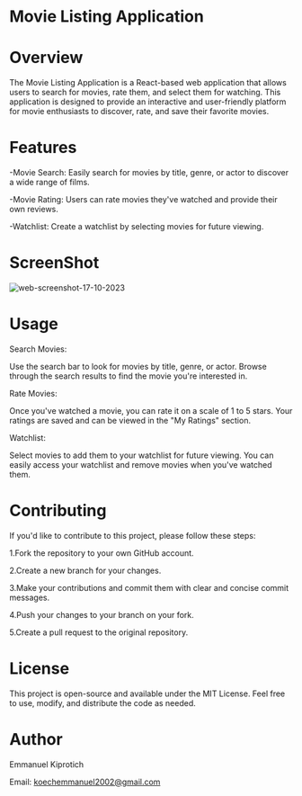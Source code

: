 # Movie Listing Application

# Overview
The Movie Listing Application is a React-based web application that allows users to search for movies, rate them, and select them for watching. This application is designed to provide an interactive and user-friendly platform for movie enthusiasts to discover, rate, and save their favorite movies.

# Features
-Movie Search: Easily search for movies by title, genre, or actor to discover a wide range of films.

-Movie Rating: Users can rate movies they've watched and provide their own reviews.

-Watchlist: Create a watchlist by selecting movies for future viewing.

# ScreenShot
![web-screenshot-17-10-2023](https://github.com/Emmanuel687/usePopcorn/assets/93251478/4768ca21-7ac5-43e2-baec-2eaf784a2568)

# Usage
Search Movies:

Use the search bar to look for movies by title, genre, or actor.
Browse through the search results to find the movie you're interested in.

Rate Movies:

Once you've watched a movie, you can rate it on a scale of 1 to 5 stars.
Your ratings are saved and can be viewed in the "My Ratings" section.

Watchlist:

Select movies to add them to your watchlist for future viewing.
You can easily access your watchlist and remove movies when you've watched them.

# Contributing
If you'd like to contribute to this project, please follow these steps:

1.Fork the repository to your own GitHub account.

2.Create a new branch for your changes.

3.Make your contributions and commit them with clear and concise commit messages.

4.Push your changes to your branch on your fork.

5.Create a pull request to the original repository.

# License
This project is open-source and available under the MIT License. Feel free to use, modify, and distribute the code as needed.

# Author
Emmanuel Kiprotich

Email: koechemmanuel2002@gmail.com
